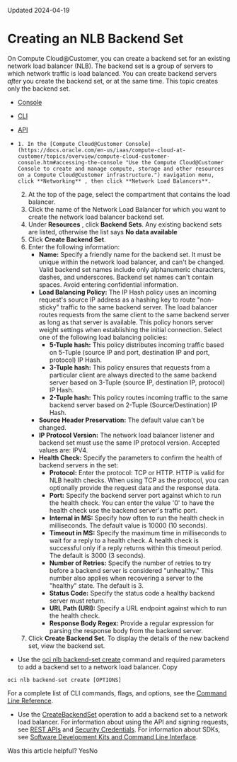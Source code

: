 Updated 2024-04-19
# Creating an NLB Backend Set
On Compute Cloud@Customer, you can create a backend set for an existing network load balancer (NLB). The backend set is a group of servers to which network traffic is load balanced. You can create backend servers _after_ you create the backend set, or at the same time. This topic creates only the backend set.
  * [Console](https://docs.oracle.com/en-us/iaas/compute-cloud-at-customer/topics/nlb/creating-an-nlb-backend-set.htm)
  * [CLI](https://docs.oracle.com/en-us/iaas/compute-cloud-at-customer/topics/nlb/creating-an-nlb-backend-set.htm)
  * [API](https://docs.oracle.com/en-us/iaas/compute-cloud-at-customer/topics/nlb/creating-an-nlb-backend-set.htm)


  *     1. In the [Compute Cloud@Customer Console](https://docs.oracle.com/en-us/iaas/compute-cloud-at-customer/topics/overview/compute-cloud-customer-console.htm#accessing-the-console "Use the Compute Cloud@Customer Console to create and manage compute, storage and other resources on a Compute Cloud@Customer infrastructure.") navigation menu, click **Networking** , then click **Network Load Balancers**.
    2. At the top of the page, select the compartment that contains the load balancer.
    3. Click the name of the Network Load Balancer for which you want to create the network load balancer backend set. 
    4. Under **Resources** , click **Backend Sets**.
Any existing backend sets are listed, otherwise the list says **No data available**
    5. Click **Create Backend Set**.
    6. Enter the following information: 
       * **Name:** Specify a friendly name for the backend set. It must be unique within the network load balancer, and can't be changed. Valid backend set names include only alphanumeric characters, dashes, and underscores. Backend set names can't contain spaces. Avoid entering confidential information.
       * **Load Balancing Policy:** The IP Hash policy uses an incoming request's source IP address as a hashing key to route "non-sticky" traffic to the same backend server. The load balancer routes requests from the same client to the same backend server as long as that server is available. This policy honors server weight settings when establishing the initial connection. Select one of the following load balancing policies: 
         * **5-Tuple hash:** This policy distributes incoming traffic based on 5-Tuple (source IP and port, destination IP and port, protocol) IP Hash. 
         * **3-Tuple hash:** This policy ensures that requests from a particular client are always directed to the same backend server based on 3-Tuple (source IP, destination IP, protocol) IP Hash. 
         * **2-Tuple hash:** This policy routes incoming traffic to the same backend server based on 2-Tuple (Source/Destination) IP Hash.
       * **Source Header Preservation:** The default value can't be changed.
       * **IP Protocol Version:** The network load balancer listener and backend set must use the same IP protocol version. Accepted values are: IPV4. 
       * **Health Check:** Specify the parameters to confirm the health of backend servers in the set:
         * **Protocol:** Enter the protocol: TCP or HTTP. HTTP is valid for NLB health checks. When using TCP as the protocol, you can optionally provide the request data and the response data. 
         * **Port:** Specify the backend server port against which to run the health check. You can enter the value '0' to have the health check use the backend server's traffic port. 
         * **Internal in MS:** Specify how often to run the health check in milliseconds. The default value is 10000 (10 seconds).
         * **Timeout in MS:** Specify the maximum time in milliseconds to wait for a reply to a health check. A health check is successful only if a reply returns within this timeout period. The default is 3000 (3 seconds).
         * **Number of Retries:** Specify the number of retries to try before a backend server is considered "unhealthy." This number also applies when recovering a server to the "healthy" state. The default is 3.
         * **Status Code:** Specify the status code a healthy backend server must return.
         * **URL Path (URI):** Specify a URL endpoint against which to run the health check. 
         * **Response Body Regex:** Provide a regular expression for parsing the response body from the backend server.
    7. Click **Create Backend Set**. 
To display the details of the new backend set, view the backend set.
  * Use the [oci nlb backend-set create](https://docs.oracle.com/iaas/tools/oci-cli/latest/oci_cli_docs/cmdref/nlb/backend-set/create.html) command and required parameters to add a backend set to a network load balancer.
Copy
```
oci nlb backend-set create [OPTIONS]
```

For a complete list of CLI commands, flags, and options, see the [Command Line Reference](https://docs.oracle.com/iaas/tools/oci-cli/latest/oci_cli_docs/index.html).
  * Use the [CreateBackendSet](https://docs.oracle.com/iaas/api/#/en/networkloadbalancer/20200501/BackendSet/CreateBackendSet) operation to add a backend set to a network load balancer.
For information about using the API and signing requests, see [REST APIs](https://docs.oracle.com/iaas/Content/API/Concepts/usingapi.htm#REST_APIs) and [Security Credentials](https://docs.oracle.com/iaas/Content/General/Concepts/credentials.htm). For information about SDKs, see [Software Development Kits and Command Line Interface](https://docs.oracle.com/iaas/Content/API/Concepts/sdks.htm#Software_Development_Kits_and_Command_Line_Interface).


Was this article helpful?
YesNo


